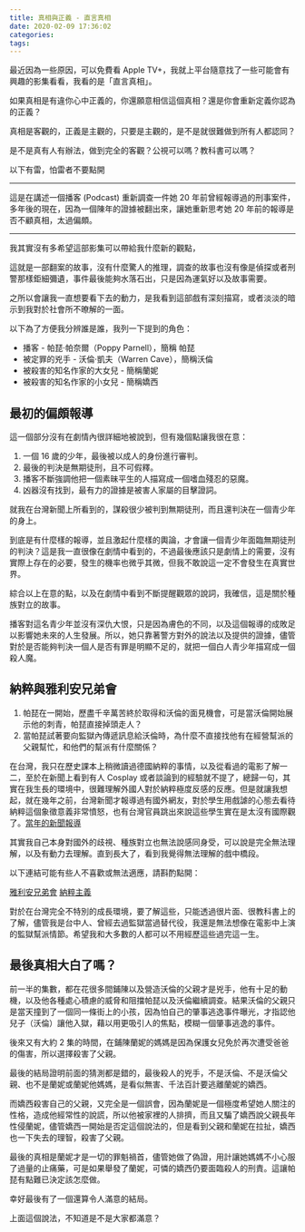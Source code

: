 ```yaml
---
title: 真相與正義 - 直言真相
date: 2020-02-09 17:36:02
categories:
tags:
---
```


最近因為一些原因，可以免費看 Apple TV+，我就上平台隨意找了一些可能會有興趣的影集看看，我看的是「直言真相」。

如果真相是有違你心中正義的，你還願意相信這個真相？還是你會重新定義你認為的正義？

真相是客觀的，正義是主觀的，只要是主觀的，是不是就很難做到所有人都認同？

是不是真有人有辦法，做到完全的客觀？公視可以嗎？教科書可以嗎？

以下有雷，怕雷者不要點開

<!-- more -->

---

這是在講述一個播客 (Podcast) 重新調查一件她 20 年前曾經報導過的刑事案件，多年後的現在，因為一個陳年的證據被翻出來，讓她重新思考她 20 年前的報導是否不顧真相，太過偏頗。

---

我其實沒有多希望這部影集可以帶給我什麼新的觀點，

這就是一部翻案的故事，沒有什麼驚人的推理，調查的故事也沒有像是偵探或者刑警那樣鉅細彌遺，事件最後能夠水落石出，只是因為運氣好以及故事需要。

之所以會讓我一直想要看下去的動力，是我看到這部戲有深刻描寫，或者淡淡的暗示到我對於社會所不暸解的一面。

以下為了方便我分辨誰是誰，我列一下提到的角色：

- 播客 - 帕琵·帕奈爾（Poppy Parnell），簡稱 帕琵
- 被定罪的兇手 - 沃倫·凱夫（Warren Cave），簡稱沃倫
- 被殺害的知名作家的大女兒 - 簡稱蘭妮
- 被殺害的知名作家的小女兒 - 簡稱嬌西

## 最初的偏頗報導

這一個部分沒有在劇情內很詳細地被說到，但有幾個點讓我很在意：

1. 一個 16 歲的少年，最後被以成人的身份進行審判。
2. 最後的判決是無期徒刑，且不可假釋。
3. 播客不斷強調他把一個素昧平生的人描寫成一個嗜血殘忍的惡魔。
4. 凶器沒有找到，最有力的證據是被害人家屬的目擊證詞。

就我在台灣新聞上所看到的，謀殺很少被判到無期徒刑，而且還判決在一個青少年的身上。

到底是有什麼樣的報導，並且激起什麼樣的輿論，才會讓一個青少年面臨無期徒刑的判決？這是我一直很像在劇情中看到的，不過最後應該只是劇情上的需要，沒有實際上存在的必要，發生的機率也微乎其微，但我不敢說這一定不會發生在真實世界。

綜合以上在意的點，以及在劇情中看到不斷提醒觀眾的說詞，我確信，這是關於種族對立的故事。

播客對這名青少年並沒有深仇大恨，只是因為膚色的不同，以及這個報導的成敗足以影響她未來的人生發展。所以，她只靠著警方對外的說法以及提供的證據，儘管對於是否能夠判決一個人是否有罪是明顯不足的，就把一個白人青少年描寫成一個殺人魔。

## 納粹與雅利安兄弟會

1. 帕琵在一開始，歷盡千辛萬苦終於取得和沃倫的面見機會，可是當沃倫開始展示他的刺青，帕琵直接掉頭走人？
2. 當帕琵試著要向監獄內傳遞訊息給沃倫時，為什麼不直接找他有在經營幫派的父親幫忙，和他們的幫派有什麼關係？

在台灣，我只在歷史課本上稍微讀過德國納粹的事情，以及從看過的電影了解一二，至於在新聞上看到有人 Cosplay 或者談論到的經驗就不提了，總歸一句，其實在我生長的環境中，很難理解外國人對於納粹極度反感的反應。但是就讓我想起，就在幾年之前，台灣新聞才報導過有國外網友，對於學生用戲謔的心態去看待納粹這個象徵意義非常憤怒，也有台灣官員跳出來說這些學生實在是太沒有國際觀了。[當年的新聞報導](https://www.youtube.com/watch?v=GntZ6TbVzS0)

其實我自己本身對國外的歧視、種族對立也無法說感同身受，可以說是完全無法理解，以及有動力去理解。直到長大了，看到我覺得無法理解的戲中橋段。

以下連結可能有些人不喜歡或無法適應，請斟酌點開：

[雅利安兄弟會](https://kknews.cc/zh-tw/world/brnrbj.html)
[納粹主義](https://zh.wikipedia.org/wiki/%E7%BA%B3%E7%B2%B9%E4%B8%BB%E4%B9%89)

對於在台灣完全不特別的成長環境，要了解這些，只能透過很片面、很教科書上的了解，儘管我是台中人、曾經去過監獄當過替代役，我還是無法想像在電影中上演的監獄幫派情節。希望我和大多數的人都可以不用經歷這些過完這一生。

## 最後真相大白了嗎？

前一半的集數，都在花很多間鋪陳以及營造沃倫的父親才是兇手，他有十足的動機，以及他各種處心積慮的威脅和阻擋帕琵以及沃倫繼續調查。結果沃倫的父親只是當天撞到了一個同一條街上的小孩，因為怕自己的肇事逃逸事件曝光，才指認他兒子（沃倫）讓他入獄，藉以用更吸引人的焦點，模糊一個肇事逃逸的事件。

後來又有大約 2 集的時間，在鋪陳蘭妮的媽媽是因為保護女兒免於再次遭受爸爸的傷害，所以選擇殺害了父親。

最後的結局證明前面的猜測都是錯的，最後殺人的兇手，不是沃倫、不是沃倫父親、也不是蘭妮或蘭妮他媽媽，是看似無害、千法百計要逃離蘭妮的嬌西。

而嬌西殺害自己的父親，又完全是一個誤會，因為蘭妮是一個極度希望她人關注的性格，造成他經常性的說謊，所以他被家裡的人排擠，而且又騙了嬌西說父親長年性侵蘭妮，儘管嬌西一開始是否定這個說法的，但是看到父親和蘭妮在拉扯，嬌西也一下失去的理智，殺害了父親。

最後的真相是蘭妮才是一切的罪魁禍首，儘管她做了偽證，用計讓她媽媽不小心服了過量的止痛藥，可是如果舉發了蘭妮，可憐的嬌西仍要面臨殺人的刑責。這讓帕琵有點難已決定該怎麼做。

幸好最後有了一個還算令人滿意的結局。

上面這個說法，不知道是不是大家都滿意？
